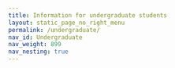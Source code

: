 ```yaml
---
title: Information for undergraduate students
layout: static_page_no_right_menu
permalink: /undergraduate/
nav_id: Undergraduate
nav_weight: 899
nav_nesting: true
---
```

